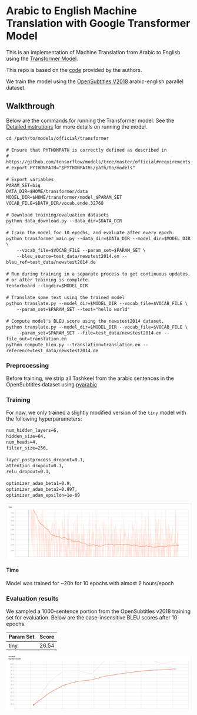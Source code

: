 # Arabic to English Machine Translation with Google Transformer Model
This is an implementation of Machine Translation from Arabic to English using the [Transformer Model](https://arxiv.org/abs/1706.03762). 

This repo is based on the [code](https://github.com/tensorflow/tensor2tensor/blob/master/tensor2tensor/models/transformer.py) provided by the authors.

We train the model using the [OpenSubtitles V2018](http://opus.nlpl.eu/OpenSubtitles-v2018.php) arabic-english parallel dataset.


## Walkthrough

Below are the commands for running the Transformer model. See the [Detailed instrutions](#detailed-instructions) for more details on running the model.

```
cd /path/to/models/official/transformer

# Ensure that PYTHONPATH is correctly defined as described in
# https://github.com/tensorflow/models/tree/master/official#requirements
# export PYTHONPATH="$PYTHONPATH:/path/to/models"

# Export variables
PARAM_SET=big
DATA_DIR=$HOME/transformer/data
MODEL_DIR=$HOME/transformer/model_$PARAM_SET
VOCAB_FILE=$DATA_DIR/vocab.ende.32768

# Download training/evaluation datasets
python data_download.py --data_dir=$DATA_DIR

# Train the model for 10 epochs, and evaluate after every epoch.
python transformer_main.py --data_dir=$DATA_DIR --model_dir=$MODEL_DIR \
    --vocab_file=$VOCAB_FILE --param_set=$PARAM_SET \
    --bleu_source=test_data/newstest2014.en --bleu_ref=test_data/newstest2014.de

# Run during training in a separate process to get continuous updates,
# or after training is complete.
tensorboard --logdir=$MODEL_DIR

# Translate some text using the trained model
python translate.py --model_dir=$MODEL_DIR --vocab_file=$VOCAB_FILE \
    --param_set=$PARAM_SET --text="hello world"

# Compute model's BLEU score using the newstest2014 dataset.
python translate.py --model_dir=$MODEL_DIR --vocab_file=$VOCAB_FILE \
    --param_set=$PARAM_SET --file=test_data/newstest2014.en --file_out=translation.en
python compute_bleu.py --translation=translation.en --reference=test_data/newstest2014.de
```

### Preprocessing
Before training, we strip all Tashkeel from the arabic sentences in the OpenSubtitles dataset using [pyarabic](https://pypi.org/project/PyArabic/)
### Training

For now, we only trained a slightly modified version of the `tiny` model with the following hyperparameters:
```
num_hidden_layers=6,
hidden_size=64,
num_heads=4,
filter_size=256,

layer_postprocess_dropout=0.1,
attention_dropout=0.1,
relu_dropout=0.1,

optimizer_adam_beta1=0.9,
optimizer_adam_beta2=0.997,
optimizer_adam_epsilon=1e-09
```

![training loss](/img/loss.png)
#### Time
Model was trained for ~20h for 10 epochs with almost 2 hours/epoch


### Evaluation results
We sampled a 1000-sentence portion from the OpenSubtitles v2018 training set for evaluation.
Below are the case-insensitive BLEU scores after 10 epochs.

Param Set | Score
--- | --- |
tiny | 26.54

![evaluation bleu](/img/bleu.png)



